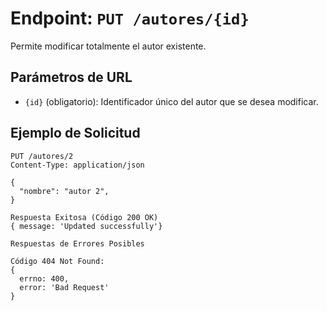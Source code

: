 # Endpoint: `PUT /autores/{id}`

Permite modificar totalmente el autor existente.

## Parámetros de URL
- `{id}` (obligatorio): Identificador único del autor que se desea modificar.

## Ejemplo de Solicitud
```http
PUT /autores/2
Content-Type: application/json

{
  "nombre": "autor 2",
}

Respuesta Exitosa (Código 200 OK)
{ message: 'Updated successfully'}

Respuestas de Errores Posibles

Código 404 Not Found:
{ 
  errno: 400, 
  error: 'Bad Request'
}
